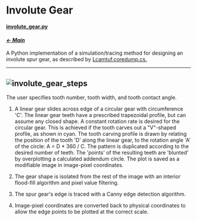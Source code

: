 # Involute Gear

**[involute_gear.py](involute_gear.py)**

#### _[&larr; Main](index.md)_

A Python implementation of a simulation/tracing method for designing an involute spur gear, as described by [Lcamtuf.coredump.cs.](https://lcamtuf.coredump.cx/gcnc/ch6/)

---
![involute_gear_steps](https://github.com/user-attachments/assets/03c3e843-4c55-4504-bb1c-051f6ccfbed6)
---
The user specifies tooth number, tooth width, and tooth contact angle.

1. A linear gear slides across edge of a circular gear with circumference 'C'. The linear gear teeth have a prescribed trapezoidal profile, but can assume any closed shape. A constant rotation rate is desired for the circular gear. This is achieved if the tooth carves out a "V"-shaped profile, as shown in cyan. The tooth carving profile is drawn by relating the position of the tooth 'D' along the linear gear, to the rotation angle 'A' of the circle: A = D * 360 / C. The pattern is duplicated according to the desired number of teeth. The 'points' of the resulting teeth are 'blunted' by overplotting a calculated addendum circle. The plot is saved as a modifiable image in image-pixel coordinates.

2. The gear shape is isolated from the rest of the image with an interior flood-fill algorithm and pixel value filtering.

3. The spur gear's edge is traced with a Canny edge detection algorithm.

4. Image-pixel coordinates are converted back to physical coordinates to allow the edge points to be plotted at the correct scale.
